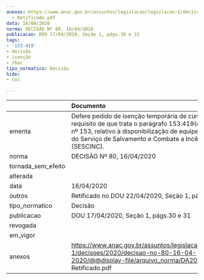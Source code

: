 ```yaml
---
anexos: https://www.anac.gov.br/assuntos/legislacao/legislacao-1/decisoes/2020/decisao-no-80-16-04-2020/@@display-file/arquivo_norma/DA2020-0080
  - Retificado.pdf
data: 16/04/2020
norma: DECISÃO Nº 80, 16/04/2020
publicacao: DOU 17/04/2020, Seção 1, págs.30 e 31
tags:
- '153.419'
- decisão
- isenção
- rbac
tipo_normatico: Decisão
hide: 
- toc 
 
---
```


|                    | Documento                                                                                                                                                                                                                     |
|:-------------------|:------------------------------------------------------------------------------------------------------------------------------------------------------------------------------------------------------------------------------|
| ementa             | Defere pedido de isenção temporária de cumprimento do requisito de que trata o parágrafo 153.419(c) do RBAC nº 153, relativo à disponibilização de equipe de resgate do Serviço de Salvamento e Combate a Incêndio (SESCINC). |
| norma              | DECISÃO Nº 80, 16/04/2020                                                                                                                                                                                                     |
| tornada_sem_efeito |                                                                                                                                                                                                                               |
| alterada           |                                                                                                                                                                                                                               |
| data               | 16/04/2020                                                                                                                                                                                                                    |
| outros             | Retificado no DOU 22/04/2020, Seção 1, pág.25                                                                                                                                                                                 |
| tipo_normatico     | Decisão                                                                                                                                                                                                                       |
| publicacao         | DOU 17/04/2020, Seção 1, págs.30 e 31                                                                                                                                                                                         |
| revogada           |                                                                                                                                                                                                                               |
| em_vigor           |                                                                                                                                                                                                                               |
| anexos             | https://www.anac.gov.br/assuntos/legislacao/legislacao-1/decisoes/2020/decisao-no-80-16-04-2020/@@display-file/arquivo_norma/DA2020-0080 - Retificado.pdf                                                                     |